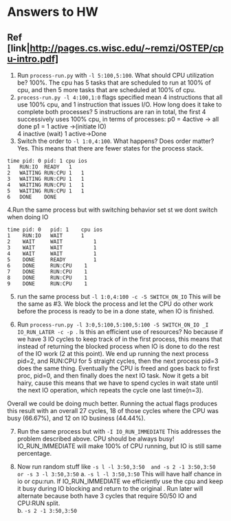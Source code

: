 # Answers to HW
## Ref [link|http://pages.cs.wisc.edu/~remzi/OSTEP/cpu-intro.pdf]

1. Run `process-run.py` with `-l 5:100,5:100`. What should CPU utilization be?
100%. The cpu has 5 tasks that are scheduled to run at 100% of cpu, and then 5 more tasks that are scheduled at 100% of cpu.
2. `process-run.py -l 4:100,1:0` flags specified mean 4 instructions that all use 100% cpu, and 1 instruction that issues I/O. How long does it take to complete both processes? 
5 instructions are ran in total, the first 4 successively uses 100% cpu,
in terms of processes:
p0 = 4active -> all done
p1 = 1 active ->(initiate IO)  
     4 inactive (wait) 
     1 active->Done
3. Switch the order to `-l 1:0,4:100`. What happens? Does order matter? 
Yes. This means that there are fewer states for the process stack. 
```
time pid: 0 pid: 1 cpu ios
1   RUN:IO  READY   1   
2   WAITING RUN:CPU 1   1
3   WAITING RUN:CPU 1   1
4   WAITING RUN:CPU 1   1
5   WAITING RUN:CPU 1   1
6   DONE    DONE         
```
4.Run the same process but with switching behavior set st we dont switch when doing IO
```
time pid: 0   pid: 1    cpu ios
1    RUN:IO   WAIT      1    
2    WAIT     WAIT          1
3    WAIT     WAIT          1
4    WAIT     WAIT          1
5    DONE     READY         1
6    DONE     RUN:CPU    1
7    DONE     RUN:CPU    1
8    DONE     RUN:CPU    1
9    DONE     RUN:CPU    1
```

5.  run the same process but `-l 1:0,4:100 -c -S SWITCH_ON_IO`
This will be the same as #3. We block the process and let the CPU do other work before the process is ready to be in a done state, when IO is finished. 

6. Run `process-run.py -l 3:0,5:100,5:100,5:100 -S SWITCH_ON_IO _I IO_RUN_LATER -c -p `. Is this an efficient use of resources? 
No because if we have 3 IO cycles to keep track of in the first process, this means that instead of returning the blocked process when IO is done to do the rest of the IO work (2 at this point). 
We end up running the next process pid=2, and RUN:CPU for 5 straight cycles, then the next process pid=3 does the same thing. Eventually the CPU is freed and goes back to first proc, pid=0, and then finally does the next IO task. Now it gets a bit hairy, cause this means that we have to spend cycles in wait state until the next IO operation, which repeats the cycle one last time(n=3). 

Overall we could be doing much better. Running the actual flags produces this result with an overall 27 cycles, 18 of those cycles where the CPU was busy (66.67%), and 12 on IO business (44.44%).

7. Run the same process but with `-I IO_RUN_IMMEDIATE`
This addresses the problem described above. CPU should be always busy! IO_RUN_IMMEDIATE will make 100% of CPU running, but IO is still same percentage. 

8. Now run random stuff like `-s l -l 3:50,3:50  and -s 2 -1 3:50,3:50 or -s 3 -l 3:50,3:50`
    a. `-s l -l 3:50,3:50` 
        This will have half chance in io or cpu:run. If IO_RUN_IMMEDIATE we efficiently use the cpu and keep it busy during IO blocking and return to the original . Run later will alternate because both have 3 cycles that require 50/50 IO and CPU:RUN split.  
    b. `-s 2 -1 3:50,3:50`  
